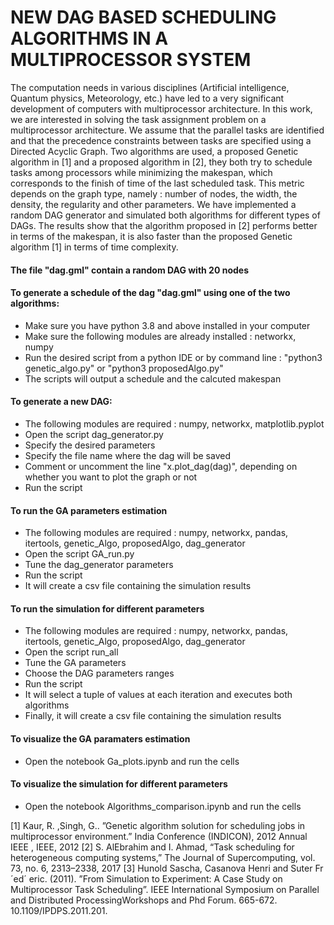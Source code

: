 # NEW DAG BASED SCHEDULING ALGORITHMS IN A MULTIPROCESSOR SYSTEM
The computation needs in various disciplines (Artificial intelligence, Quantum physics, Meteorology, etc.) 
have led to a very significant development of computers with multiprocessor architecture.
In this work, we are interested in solving the task assignment problem on a multiprocessor
architecture. We assume that the parallel tasks are identified and that the precedence constraints
between tasks are specified using a Directed Acyclic Graph. Two algorithms are
used, a proposed Genetic algorithm in [1] and a proposed algorithm in [2], they both try to
schedule tasks among processors while minimizing the makespan, which corresponds to
the finish of time of the last scheduled task.
This metric depends on the graph type, namely : number of nodes, the width, the density,
the regularity and other parameters. We have implemented a random DAG generator and
simulated both algorithms for different types of DAGs. The results show that the algorithm
proposed in [2] performs better in terms of the makespan, it is also faster than the proposed
Genetic algorithm [1] in terms of time complexity.

#### The file "dag.gml" contain a random DAG with 20 nodes
#### To generate a schedule of the dag "dag.gml" using one of the two algorithms:   
- Make sure you have python 3.8 and above installed in your computer
- Make sure the following modules are already installed : networkx, numpy
- Run the desired script from a python IDE or by command line : "python3 genetic_algo.py" or "python3 proposedAlgo.py"
- The scripts will output a schedule and the calcuted makespan


#### To generate a new DAG:  
- The following modules are required : numpy, networkx, matplotlib.pyplot
- Open the script dag_generator.py
- Specify the desired parameters
- Specify the file name where the dag will be saved
- Comment or uncomment the line "x.plot_dag(dag)", depending on whether you want to plot the graph or not
- Run the script

#### To run the GA parameters estimation
- The following modules are required : numpy, networkx, pandas, itertools, genetic_Algo, proposedAlgo, dag_generator 
- Open the script GA_run.py
- Tune the dag_generator parameters
- Run the script
- It will create a csv file containing the simulation results

#### To run the simulation for different parameters 
- The following modules are required : numpy, networkx, pandas, itertools, genetic_Algo, proposedAlgo, dag_generator 
- Open the script run_all
- Tune the GA parameters
- Choose the DAG parameters ranges
- Run the script
- It will select a tuple of values at each iteration and executes both algorithms
- Finally, it will create a csv file containing the simulation results

#### To visualize the GA paramaters estimation 
- Open the notebook Ga_plots.ipynb and run the cells

#### To visualize the simulation for different parameters
- Open the notebook Algorithms_comparison.ipynb and run  the cells

[1] Kaur, R. ,Singh, G.. ”Genetic algorithm solution for scheduling jobs in multiprocessor
environment.” India Conference (INDICON), 2012 Annual IEEE , IEEE, 2012
[2] S. AlEbrahim and I. Ahmad, “Task scheduling for heterogeneous computing systems,”
The Journal of Supercomputing, vol. 73, no. 6, 2313–2338, 2017
[3] Hunold Sascha, Casanova Henri and Suter Fr ´ed´ eric. (2011). ”From Simulation to Experiment:
A Case Study on Multiprocessor Task Scheduling”. IEEE International Symposium on
Parallel and Distributed ProcessingWorkshops and Phd Forum. 665-672. 10.1109/IPDPS.2011.201.
 
